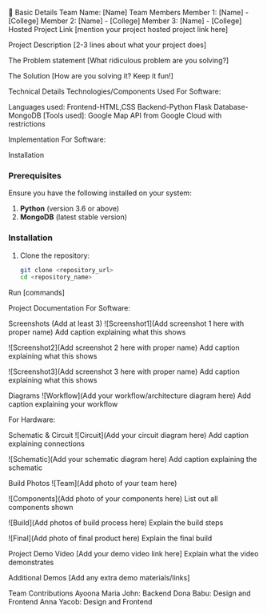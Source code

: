 🎯
Basic Details
Team Name: [Name]
Team Members
Member 1: [Name] - [College]
Member 2: [Name] - [College]
Member 3: [Name] - [College]
Hosted Project Link
[mention your project hosted project link here]

Project Description
[2-3 lines about what your project does]

The Problem statement
[What ridiculous problem are you solving?]

The Solution
[How are you solving it? Keep it fun!]

Technical Details
Technologies/Components Used
For Software:

Languages used:
Frontend-HTML,CSS
Backend-Python Flask
Database-MongoDB
[Tools used]:
Google Map API from Google Cloud with restrictions

Implementation
For Software:

Installation
### Prerequisites
Ensure you have the following installed on your system:
1. **Python** (version 3.6 or above)
2. **MongoDB** (latest stable version)

### Installation

1. Clone the repository:
   ```bash
   git clone <repository_url>
   cd <repository_name>

Run
[commands]

Project Documentation
For Software:

Screenshots (Add at least 3)
![Screenshot1](Add screenshot 1 here with proper name) Add caption explaining what this shows

![Screenshot2](Add screenshot 2 here with proper name) Add caption explaining what this shows

![Screenshot3](Add screenshot 3 here with proper name) Add caption explaining what this shows

Diagrams
![Workflow](Add your workflow/architecture diagram here) Add caption explaining your workflow

For Hardware:

Schematic & Circuit
![Circuit](Add your circuit diagram here) Add caption explaining connections

![Schematic](Add your schematic diagram here) Add caption explaining the schematic

Build Photos
![Team](Add photo of your team here)

![Components](Add photo of your components here) List out all components shown

![Build](Add photos of build process here) Explain the build steps

![Final](Add photo of final product here) Explain the final build

Project Demo
Video
[Add your demo video link here] Explain what the video demonstrates

Additional Demos
[Add any extra demo materials/links]

Team Contributions
Ayoona Maria John: Backend
Dona Babu: Design and Frontend
Anna Yacob: Design and Frontend
